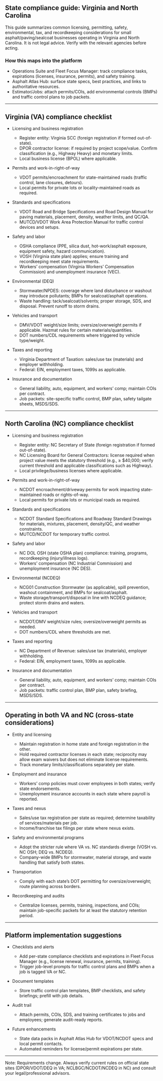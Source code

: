 ## State compliance guide: Virginia and North Carolina

This guide summarizes common licensing, permitting, safety, environmental, tax, and recordkeeping considerations for small asphalt/paving/sealcoat businesses operating in Virginia and North Carolina. It is not legal advice. Verify with the relevant agencies before acting.

### How this maps into the platform
- Operations Suite and Fleet Focus Manager: track compliance tasks, expirations (licenses, insurance, permits), and safety training.
- Asphalt Atlas Hub: surface state specs, best practices, and links to authoritative resources.
- Estimator/Jobs: attach permits/COIs, add environmental controls (BMPs) and traffic control plans to job packets.

---

## Virginia (VA) compliance checklist

- Licensing and business registration
  - Register entity: Virginia SCC (foreign registration if formed out-of-state).
  - DPOR contractor license: if required by project scope/value. Confirm classification (e.g., Highway Heavy) and monetary limits.
  - Local business license (BPOL) where applicable.

- Permits and work-in-right-of-way
  - VDOT permits/encroachment for state-maintained roads (traffic control, lane closures, detours).
  - Local permits for private lots or locality-maintained roads as required.

- Standards and specifications
  - VDOT Road and Bridge Specifications and Road Design Manual for paving materials, placement, density, weather limits, and QC/QA.
  - MUTCD/VDOT Work Area Protection Manual for traffic control devices and setups.

- Safety and labor
  - OSHA compliance (PPE, silica dust, hot-work/asphalt exposure, equipment safety, hazard communication).
  - VOSH (Virginia state plan) applies; ensure training and recordkeeping meet state requirements.
  - Workers’ compensation (Virginia Workers’ Compensation Commission) and unemployment insurance (VEC).

- Environmental (DEQ)
  - Stormwater/NPDES: coverage where land disturbance or washout may introduce pollutants; BMPs for sealcoat/asphalt operations.
  - Waste handling: tack/sealcoat/solvents; proper storage, SDS, and disposal. Prevent runoff to storm drains.

- Vehicles and transport
  - DMV/VDOT weight/size limits; oversize/overweight permits if applicable. Hazmat rules for certain materials/quantities.
  - DOT numbers/CDL requirements where triggered by vehicle type/weight.

- Taxes and reporting
  - Virginia Department of Taxation: sales/use tax (materials) and employer withholding.
  - Federal: EIN, employment taxes, 1099s as applicable.

- Insurance and documentation
  - General liability, auto, equipment, and workers’ comp; maintain COIs per contract.
  - Job packets: site-specific traffic control, BMP plan, safety tailgate sheets, MSDS/SDS.

---

## North Carolina (NC) compliance checklist

- Licensing and business registration
  - Register entity: NC Secretary of State (foreign registration if formed out-of-state).
  - NC Licensing Board for General Contractors: license required when project value meets the statutory threshold (e.g., ≥ $40,000; verify current threshold and applicable classifications such as Highway).
  - Local privilege/business licenses where applicable.

- Permits and work-in-right-of-way
  - NCDOT encroachment/driveway permits for work impacting state-maintained roads or rights-of-way.
  - Local permits for private lots or municipal roads as required.

- Standards and specifications
  - NCDOT Standard Specifications and Roadway Standard Drawings for materials, mixtures, placement, density/QC, and weather constraints.
  - MUTCD/NCDOT for temporary traffic control.

- Safety and labor
  - NC DOL OSH (state OSHA plan) compliance: training, programs, recordkeeping (injury/illness logs).
  - Workers’ compensation (NC Industrial Commission) and unemployment insurance (NC DES).

- Environmental (NCDEQ)
  - NCG01 Construction Stormwater (as applicable), spill prevention, washout containment, and BMPs for sealcoat/asphalt.
  - Waste storage/transport/disposal in line with NCDEQ guidance; protect storm drains and waters.

- Vehicles and transport
  - NCDOT/DMV weight/size rules; oversize/overweight permits as needed.
  - DOT numbers/CDL where thresholds are met.

- Taxes and reporting
  - NC Department of Revenue: sales/use tax (materials), employer withholding.
  - Federal: EIN, employment taxes, 1099s as applicable.

- Insurance and documentation
  - General liability, auto, equipment, and workers’ comp; maintain COIs per contract.
  - Job packets: traffic control plan, BMP plan, safety briefing, MSDS/SDS.

---

## Operating in both VA and NC (cross-state considerations)

- Entity and licensing
  - Maintain registration in home state and foreign registration in the other.
  - Hold required contractor licenses in each state; reciprocity may allow exam waivers but does not eliminate license requirements.
  - Track monetary limits/classifications separately per state.

- Employment and insurance
  - Workers’ comp policies must cover employees in both states; verify state endorsements.
  - Unemployment insurance accounts in each state where payroll is reported.

- Taxes and nexus
  - Sales/use tax registration per state as required; determine taxability of services/materials per job.
  - Income/franchise tax filings per state where nexus exists.

- Safety and environmental programs
  - Adopt the stricter rule where VA vs. NC standards diverge (VOSH vs. NC OSH; DEQ vs. NCDEQ).
  - Company-wide BMPs for stormwater, material storage, and waste handling that satisfy both states.

- Transportation
  - Comply with each state’s DOT permitting for oversize/overweight; route planning across borders.

- Recordkeeping and audits
  - Centralize licenses, permits, training, inspections, and COIs; maintain job-specific packets for at least the statutory retention period.

---

## Platform implementation suggestions

- Checklists and alerts
  - Add per-state compliance checklists and expirations in Fleet Focus Manager (e.g., license renewal, insurance, permits, training).
  - Trigger job-level prompts for traffic control plans and BMPs when a job is tagged VA or NC.

- Document templates
  - Store traffic control plan templates, BMP checklists, and safety briefings; prefill with job details.

- Audit trail
  - Attach permits, COIs, SDS, and training certificates to jobs and employees; generate audit-ready reports.

- Future enhancements
  - State data packs in Asphalt Atlas Hub for VDOT/NCDOT specs and local permit contacts.
  - Automated reminders for license/permit expirations per state.

---

Note: Requirements change. Always verify current rules on official state sites (DPOR/VDOT/DEQ in VA; NCLBGC/NCDOT/NCDEQ in NC) and consult your legal/professional advisors.

